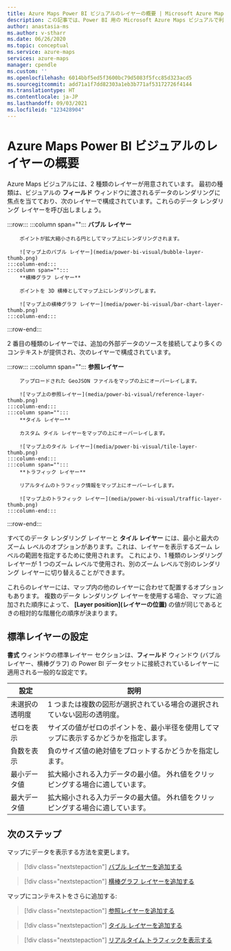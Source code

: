 ```yaml
---
title: Azure Maps Power BI ビジュアルのレイヤーの概要 | Microsoft Azure Maps
description: この記事では、Power BI 用の Microsoft Azure Maps ビジュアルで利用できるさまざまなレイヤーについて学習します。
author: anastasia-ms
ms.author: v-stharr
ms.date: 06/26/2020
ms.topic: conceptual
ms.service: azure-maps
services: azure-maps
manager: cpendle
ms.custom: ''
ms.openlocfilehash: 6014bbf5ed5f3600bc79d5083f5fcc85d323acd5
ms.sourcegitcommit: add71a1f7dd82303a1eb3b771af53172726f4144
ms.translationtype: HT
ms.contentlocale: ja-JP
ms.lasthandoff: 09/03/2021
ms.locfileid: "123428904"
---
```

# <a name="understanding-layers-in-the-azure-maps-power-bi-visual"></a>Azure Maps Power BI ビジュアルのレイヤーの概要

Azure Maps ビジュアルには、2 種類のレイヤーが用意されています。 最初の種類は、ビジュアルの **フィールド** ウィンドウに渡されるデータのレンダリングに焦点を当てており、次のレイヤーで構成されています。これらのデータ レンダリング レイヤーを呼び出しましょう。

:::row:::
    :::column span="":::
        **バブル レイヤー**

        ポイントが拡大縮小される円としてマップ上にレンダリングされます。

        ![マップ上のバブル レイヤー](media/power-bi-visual/bubble-layer-thumb.png)
    :::column-end:::
    :::column span="":::
        **横棒グラフ レイヤー**

        ポイントを 3D 横棒としてマップ上にレンダリングします。
        
        ![マップ上の横棒グラフ レイヤー](media/power-bi-visual/bar-chart-layer-thumb.png)
    :::column-end:::
:::row-end:::

2 番目の種類のレイヤーでは、追加の外部データのソースを接続してより多くのコンテキストが提供され、次のレイヤーで構成されています。

:::row:::
    :::column span="":::
        **参照レイヤー**

        アップロードされた GeoJSON ファイルをマップの上にオーバーレイします。

        ![マップ上の参照レイヤー](media/power-bi-visual/reference-layer-thumb.png)
    :::column-end:::
    :::column span="":::
        **タイル レイヤー**

        カスタム タイル レイヤーをマップの上にオーバーレイします。
        
        ![マップ上のタイル レイヤー](media/power-bi-visual/tile-layer-thumb.png)
    :::column-end:::
    :::column span="":::
        **トラフィック レイヤー**

        リアルタイムのトラフィック情報をマップ上にオーバーレイします。
        
        ![マップ上のトラフィック レイヤー](media/power-bi-visual/traffic-layer-thumb.png)
    :::column-end:::
:::row-end:::

すべてのデータ レンダリング レイヤーと **タイル レイヤー** には、最小と最大のズーム レベルのオプションがあります。これは、レイヤーを表示するズーム レベルの範囲を指定するために使用されます。 これにより、1 種類のレンダリング レイヤーが 1 つのズーム レベルで使用され、別のズーム レベルで別のレンダリング レイヤーに切り替えることができます。

これらのレイヤーには、マップ内の他のレイヤーに合わせて配置するオプションもあります。 複数のデータ レンダリング レイヤーを使用する場合、マップに追加された順序によって、 **[Layer position]\(レイヤーの位置\)** の値が同じであるときの相対的な階層化の順序が決まります。

## <a name="general-layer-settings"></a>標準レイヤーの設定

**書式** ウィンドウの標準レイヤー セクションは、**フィールド** ウィンドウ (バブルレイヤー、横棒グラフ) の Power BI データセットに接続されているレイヤーに適用される一般的な設定です。

| 設定     | 説明   |
|-------------|---------------|
| 未選択の透明度 | 1 つまたは複数の図形が選択されている場合の選択されていない図形の透明度。  |
| ゼロを表示              | サイズの値がゼロのポイントを、最小半径を使用してマップに表示するかどうかを指定します。 |
| 負数を表示          | 負のサイズ値の絶対値をプロットするかどうかを指定します。   |
| 最小データ値          | 拡大縮小される入力データの最小値。 外れ値をクリッピングする場合に適しています。  |
| 最大データ値          | 拡大縮小される入力データの最大値。 外れ値をクリッピングする場合に適しています。  |

## <a name="next-steps"></a>次のステップ

マップにデータを表示する方法を変更します。

> [!div class="nextstepaction"]
> [バブル レイヤーを追加する](power-bi-visual-add-bubble-layer.md)

> [!div class="nextstepaction"]
> [横棒グラフ レイヤーを追加する](power-bi-visual-add-bar-chart-layer.md)

マップにコンテキストをさらに追加する:

> [!div class="nextstepaction"]
> [参照レイヤーを追加する](power-bi-visual-add-reference-layer.md)

> [!div class="nextstepaction"]
> [タイル レイヤーを追加する](power-bi-visual-add-tile-layer.md)

> [!div class="nextstepaction"]
> [リアルタイム トラフィックを表示する](power-bi-visual-show-real-time-traffic.md)
